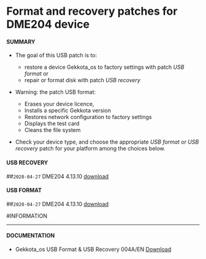 # Format and recovery patches for DME204 device

#### **SUMMARY**
- The goal of this USB patch is to:
	- restore a device Gekkota_os to factory settings with patch *USB format* or
	- repair or format disk with patch *USB recovery*
- Warning: the patch USB format:
	- Erases your device licence,
	- Installs a specific Gekkota version
	- Restores network configuration to factory settings
	- Displays the test card
	- Cleans the file system

- Check your device type, and choose the appropriate *USB format* or *USB recovery* patch for your platform among the choices below.

#### **USB RECOVERY**
##`2020-04-27` DME204 4.13.10 [download](https://github.com/Qeedji/archives/blob/master/downloads/patch-format-and-recovery/usb-recovery-DME204-V4.13.10.zip)

#### **USB FORMAT**
##`2020-04-27` DME204 4.13.10 [download](https://github.com/Qeedji/archives/blob/master/downloads/patch-format-and-recovery/usb-format-DME204-V4.13.10.zip)

#INFORMATION
***********************************************************************
#### **DOCUMENTATION**
- Gekkota_os USB Format & USB Recovery 004A/EN [Download](https://github.com/Qeedji/archives/blob/master/downloads/patch-format-and-recovery/Gekkota-usb-format-or-usb-recovery-004A_en.pdf)
